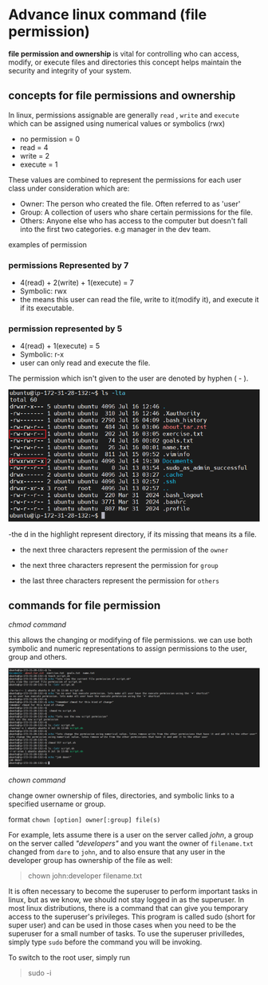 # Advance linux command (file permission)

**file permission and ownership** is vital for controlling who can access, modify, or execute files and directories this concept helps maintain the security and integrity of your system. 

## concepts for file permissions and ownership

In linux, permissions assignable are generally `read` , `write` and `execute` which can be assigned using numerical values or symbolics (rwx) 

- no permission = 0
- read = 4
- write = 2
- execute = 1 

These values are combined to represent the permissions for each user class under consideration which are: 
- Owner: The person who created the file. Often referred to as 'user'
- Group: A collection of users who share certain permissions for the file.
- Others: Anyone else who has access to the computer but doesn't fall into the first two categories. e.g manager in the dev team.

examples of permission 

### permissions Represented by 7 
- 4(read) + 2(write) + 1(execute) = 7
- Symbolic: rwx
- the means this user can read the file, write to it(modify it), and execute it if its executable.

### permission represented by 5
- 4(read) + 1(execute) = 5
- Symbolic: r-x
- user can only read and execute the file.

The permission which isn't given to the user are denoted by hyphen ( - ).

![users and permission.](./images/permission-user.png)

-the d in the highlight represent directory, if its missing that means its a file.

- the next three characters represent the permission of the `owner `

- the next three characters represent the permission for `group`

- the last three characters represent the permission for `others`

## commands for file permission
 *chmod command*

 this allows the changing or modifying of file permissions. we can use both symbolic and numeric representations to assign permissions to the user, group and others.

 ![using chmod](./images/using-chmod.png)


 *chown command*

 change owner ownership of files, directories, and symbolic links to a specified username or group.

 format `chown [option] owner[:group] file(s)`

 For example, lets assume there is a user on the server called *john*, a group on the server called *"developers"* and you want the owner of `filename.txt` changed from `dare` to `john`, and to also ensure that any user in the developer group has ownership of the file as well:

 > chown john:developer filename.txt

It is often necessary to become the superuser to perform important tasks in linux, but as we know, we should not stay logged in as the superuser. In most linux distributions, there is a command that can give you temporary access to the superuser's privileges. This program is called sudo (short for super user) and can be used in those cases when you need to be the superuser for a small number of tasks. To use the superuser privilledes, simply type `sudo` before the command you will be invoking.

To switch to the root user, simply run

> sudo -i



